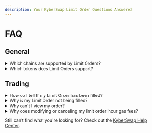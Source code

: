```yaml
---
description: Your KyberSwap Limit Order Questions Answered
---
```


# FAQ

## General

<details>

<summary>Which chains are supported by Limit Orders?</summary>

The full list of supported chains can be found on [Supported Exchanges and Networks](../../getting-started/supported-exchanges-and-networks.md).

</details>

<details>

<summary>Which tokens does Limit Orders support?</summary>

KyberSwap whitelists well-known tokens for ease of access, but you can import custom tokens that meet the ERC20 standard via our user interface. For more information on how to do this, please refer to [Add Your Favourite Tokens](../kyberswap-interface/user-guides/add-your-favourite-tokens.md).

</details>

## Trading

<details>

<summary>How do I tell If my Limit Order has been filled?</summary>

Under your Active Orders, you should be able to see a yellow progress bar if your order has been partially filled. You can click on the dropdown button next to the order to see the individual taker orders that partially filled your limit order.

<img src="https://support.kyberswap.com/hc/article_attachments/14668248790041" alt="001_FilledProgress.png" data-size="original">

If you cannot find your order on the Active Orders tab, it may have been completely filled. Filled limit orders appear under your Order History and have a full green progress bar. You can click on the dropdown button next to the order to see the individual taker orders that contributed to filling your limit order.

<img src="https://support.kyberswap.com/hc/article_attachments/14668248798489" alt="002_100PercentFilledGreen.png" data-size="original">

</details>

<details>

<summary>Why is my Limit Order not being filled?</summary>

Here are a few common reasons for Limit Orders not being filled.

#### The exact limit order price target might not have been reached.

There might be a difference in the the price of your limit order and the current market price. The chance of your order being filled increases as the market price gets closer to your order’s price.

#### The order might not have been profitable for a taker.

Takers must consider the order's size, gas fees, and personal profit margin before deciding to fill your order. Furthermore, some takers might only fill part of your limit order, and then seek out more profitable orders elsewhere.

#### The order involves tokens that have low trading volumes.

Orders that involve exotic tokens or token pairs may have fewer takers to fill the order.

</details>

<details>

<summary>Why can't I view my order?</summary>

There are several factors that can make you not see your order:

* The transactions might not have been signed before placing
* The order was already executed (you can check in Order History tab)
* The page needs to be refreshed.

</details>

<details>

<summary>Why does modifying or canceling my limit order incur gas fees?</summary>

You can now cancel for free with [gasless cancel](concepts/gasless-cancellation.md). Please refer to [Cancellation Options ](user-guides/cancel-limit-orders.md#cancellation-options)for the user guide.

For users who require cancellation to be instant, KyberSwap provides a [hard cancel](concepts/gasless-cancellation.md#hard-cancel) option. Gas is required in this case as the signed maker transaction (i.e. newly created order)  is distributed to our network of off-chain takers. As all potential takers now have a copy of the maker transaction, the only way to guarantee cancellation is to send a cancellation transaction to the chain so that if any other takers match and execute the maker transaction on-chain, the limit order will fail.

Please refer to [Off-Chain Relay, On-Chain Settlement](concepts/off-chain-relay.md) for further details on the Limit Order mechanism.

</details>

Still can't find what you're looking for? Check out the [KyberSwap Help Center](https://support.kyberswap.com/hc/en-us).
